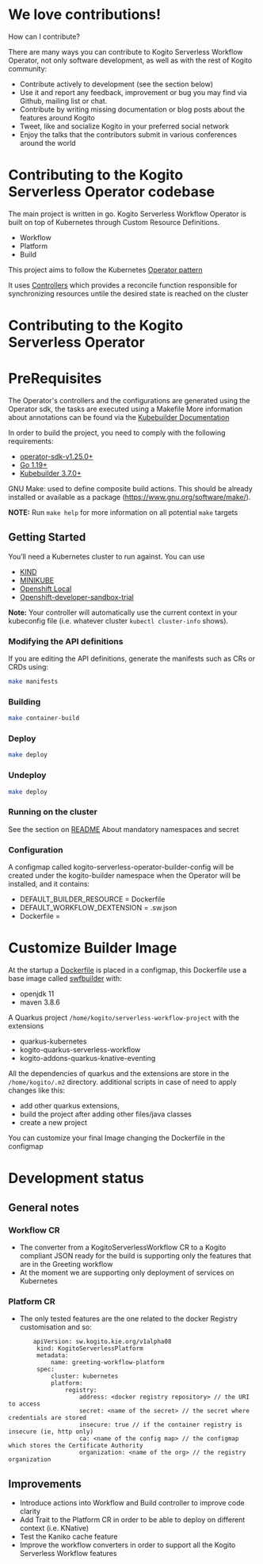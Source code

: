 # We love contributions!

How can I contribute?

There are many ways you can contribute to Kogito Serverless Workflow Operator, not only software development, as well as with the rest of Kogito community:

- Contribute actively to development (see the section below)
- Use it and report any feedback, improvement or bug you may find via Github, mailing list or chat.
- Contribute by writing missing documentation or blog posts about the features around Kogito
- Tweet, like and socialize Kogito in your preferred social network
- Enjoy the talks that the contributors submit in various conferences around the world

# Contributing to the Kogito Serverless Operator codebase

The main project is written in go. 
Kogito Serverless Workflow Operator is built on top of Kubernetes through Custom Resource Definitions.

- Workflow
- Platform
- Build

This project aims to follow the Kubernetes [Operator pattern](https://kubernetes.io/docs/concepts/extend-kubernetes/operator/)

It uses [Controllers](https://kubernetes.io/docs/concepts/architecture/controller/)
which provides a reconcile function responsible for synchronizing resources untile the desired state is reached on the cluster


# Contributing to the Kogito Serverless Operator

# PreRequisites
The Operator's controllers and the configurations are generated using the Operator sdk, the tasks are executed using a Makefile
More information about annotations can be found via the [Kubebuilder Documentation](https://book.kubebuilder.io/introduction.html)

In order to build the project, you need to comply with the following requirements:

- [operator-sdk-v1.25.0+](https://sdk.operatorframework.io/docs/building-operators/golang/installation/)
- [Go 1.19+](https://go.dev/dl/)
- [Kubebuilder 3.7.0+](https://github.com/kubernetes-sigs/kubebuilder/releases)


GNU Make: 
used to define composite build actions. This should be already installed or available as a package (https://www.gnu.org/software/make/).

**NOTE:** Run `make help` for more information on all potential `make` targets

## Getting Started
You’ll need a Kubernetes cluster to run against. You can use 
- [KIND](https://sigs.k8s.io/kind) 
- [MINIKUBE](https://minikube.sigs.k8s.io)  
- [Openshift Local](https://console.redhat.com/openshift/create/local) 
- [Openshift-developer-sandbox-trial](https://www.redhat.com/en/technologies/cloud-computing/openshift/openshift-developer-sandbox-trial)

**Note:** Your controller will automatically use the current context in your kubeconfig file (i.e. whatever cluster `kubectl cluster-info` shows).

### Modifying the API definitions
If you are editing the API definitions, generate the manifests such as CRs or CRDs using:
```sh
make manifests
```

### Building
```sh
make container-build
```

### Deploy
```sh
make deploy
```

### Undeploy
```sh
make deploy
```

### Running on the cluster
See the section on [README](./README.md)
About mandatory namespaces and secret


### Configuration

A configmap called kogito-serverless-operator-builder-config will be created under the kogito-builder namespace when the Operator will be installed, and it contains:

- DEFAULT_BUILDER_RESOURCE = Dockerfile
- DEFAULT_WORKFLOW_DEXTENSION = .sw.json
- Dockerfile = <dockerfile content>

# Customize Builder Image
At the startup a [Dockerfile](./config/manager/kogito_builder_dockerfile.yaml) is placed in a configmap, this Dockerfile use a base image called [swfbuilder](https://github.com/kiegroup/kogito-images/tree/master/modules/kogito-swf-builder) with:

- openjdk 11
- maven 3.8.6

A Quarkus project  `/home/kogito/serverless-workflow-project` with the extensions
- quarkus-kubernetes 
- kogito-quarkus-serverless-workflow 
- kogito-addons-quarkus-knative-eventing

All the dependencies of quarkus and the extensions are store in the `/home/kogito/.m2` directory. additional scripts in case of need to apply changes like this: 

- add other quarkus extensions,
- build the project after adding other files/java classes
- create a new project

You can customize your final Image changing the Dockerfile in the configmap

# Development status
## General notes
### Workflow CR
- The converter from a KogitoServerlessWorkflow CR to a Kogito compliant JSON ready for the build is supporting only the features that are in the Greeting workflow
- At the moment we are supporting only deployment of services on Kubernetes
### Platform CR
- The only tested features are the one related to the docker Registry customisation and so:
```
       apiVersion: sw.kogito.kie.org/v1alpha08
        kind: KogitoServerlessPlatform
        metadata:
            name: greeting-workflow-platform
        spec:
            cluster: kubernetes
            platform:
                registry:
                    address: <docker registry repository> // the URI to access
                    secret: <name of the secret> // the secret where credentials are stored
                    insecure: true // if the container registry is insecure (ie, http only)
                    ca: <name of the config map> // the configmap which stores the Certificate Authority
                    organization: <name of the org> // the registry organization
```
## Improvements
- Introduce actions into Workflow and Build controller to improve code clarity
- Add Trait to the Platform CR in order to be able to deploy on different context (i.e. KNative)
- Test the Kaniko cache feature
- Improve the workflow converters in order to support all the Kogito Serverless Workflow features